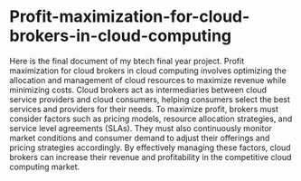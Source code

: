 # Profit-maximization-for-cloud-brokers-in-cloud-computing
Here is the final document of my btech final year project.
Profit maximization for cloud brokers in cloud computing involves optimizing the allocation and management of cloud resources to maximize revenue while minimizing costs. Cloud brokers act as intermediaries between cloud service providers and cloud consumers, helping consumers select the best services and providers for their needs. To maximize profit, brokers must consider factors such as pricing models, resource allocation strategies, and service level agreements (SLAs). They must also continuously monitor market conditions and consumer demand to adjust their offerings and pricing strategies accordingly. By effectively managing these factors, cloud brokers can increase their revenue and profitability in the competitive cloud computing market.
